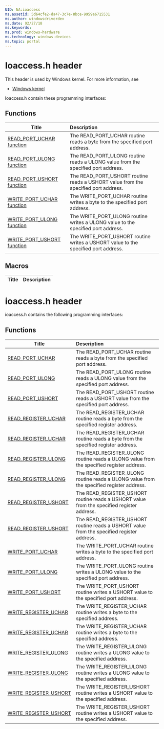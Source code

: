 ```yaml
---
UID: NA:ioaccess
ms.assetid: 5d64cfe2-da47-3c7e-8bce-9959a6715531
ms.author: windowsdriverdev
ms.date: 02/27/18
ms.keywords: 
ms.prod: windows-hardware
ms.technology: windows-devices
ms.topic: portal
---
```


# Ioaccess.h header



This header is used by Windows kernel. For more information, see
- [Windows kernel](../_kernel/index.md)

Ioaccess.h contain these programming interfaces:


## Functions

| Title   | Description   |
| ---- |:---- |
| [READ_PORT_UCHAR function](nf-ioaccess-read_port_uchar.md) | The READ_PORT_UCHAR routine reads a byte from the specified port address. |
| [READ_PORT_ULONG function](nf-ioaccess-read_port_ulong.md) | The READ_PORT_ULONG routine reads a ULONG value from the specified port address. |
| [READ_PORT_USHORT function](nf-ioaccess-read_port_ushort.md) | The READ_PORT_USHORT routine reads a USHORT value from the specified port address. |
| [WRITE_PORT_UCHAR function](nf-ioaccess-write_port_uchar.md) | The WRITE_PORT_UCHAR routine writes a byte to the specified port address. |
| [WRITE_PORT_ULONG function](nf-ioaccess-write_port_ulong.md) | The WRITE_PORT_ULONG routine writes a ULONG value to the specified port address. |
| [WRITE_PORT_USHORT function](nf-ioaccess-write_port_ushort.md) | The WRITE_PORT_USHORT routine writes a USHORT value to the specified port address. |

## Macros

| Title   | Description   |
| ---- |:----

# ioaccess.h header



ioaccess.h contains the following programming interfaces:





## Functions
| Title | Description |
| ---- |:---- |
| [READ_PORT_UCHAR](nf-ioaccess-read_port_uchar.md) | The READ_PORT_UCHAR routine reads a byte from the specified port address. |
| [READ_PORT_ULONG](nf-ioaccess-read_port_ulong.md) | The READ_PORT_ULONG routine reads a ULONG value from the specified port address. |
| [READ_PORT_USHORT](nf-ioaccess-read_port_ushort.md) | The READ_PORT_USHORT routine reads a USHORT value from the specified port address. |
| [READ_REGISTER_UCHAR](nf-ioaccess-read_register_uchar.md) | The READ_REGISTER_UCHAR routine reads a byte from the specified register address. |
| [READ_REGISTER_UCHAR](nf-ioaccess-read_register_uchar~r2.md) | The READ_REGISTER_UCHAR routine reads a byte from the specified register address. |
| [READ_REGISTER_ULONG](nf-ioaccess-read_register_ulong.md) | The READ_REGISTER_ULONG routine reads a ULONG value from the specified register address. |
| [READ_REGISTER_ULONG](nf-ioaccess-read_register_ulong~r2.md) | The READ_REGISTER_ULONG routine reads a ULONG value from the specified register address. |
| [READ_REGISTER_USHORT](nf-ioaccess-read_register_ushort.md) | The READ_REGISTER_USHORT routine reads a USHORT value from the specified register address. |
| [READ_REGISTER_USHORT](nf-ioaccess-read_register_ushort~r2.md) | The READ_REGISTER_USHORT routine reads a USHORT value from the specified register address. |
| [WRITE_PORT_UCHAR](nf-ioaccess-write_port_uchar.md) | The WRITE_PORT_UCHAR routine writes a byte to the specified port address. |
| [WRITE_PORT_ULONG](nf-ioaccess-write_port_ulong.md) | The WRITE_PORT_ULONG routine writes a ULONG value to the specified port address. |
| [WRITE_PORT_USHORT](nf-ioaccess-write_port_ushort.md) | The WRITE_PORT_USHORT routine writes a USHORT value to the specified port address. |
| [WRITE_REGISTER_UCHAR](nf-ioaccess-write_register_uchar.md) | The WRITE_REGISTER_UCHAR routine writes a byte to the specified address. |
| [WRITE_REGISTER_UCHAR](nf-ioaccess-write_register_uchar~r2.md) | The WRITE_REGISTER_UCHAR routine writes a byte to the specified address. |
| [WRITE_REGISTER_ULONG](nf-ioaccess-write_register_ulong.md) | The WRITE_REGISTER_ULONG routine writes a ULONG value to the specified address. |
| [WRITE_REGISTER_ULONG](nf-ioaccess-write_register_ulong~r2.md) | The WRITE_REGISTER_ULONG routine writes a ULONG value to the specified address. |
| [WRITE_REGISTER_USHORT](nf-ioaccess-write_register_ushort.md) | The WRITE_REGISTER_USHORT routine writes a USHORT value to the specified address. |
| [WRITE_REGISTER_USHORT](nf-ioaccess-write_register_ushort~r2.md) | The WRITE_REGISTER_USHORT routine writes a USHORT value to the specified address. |